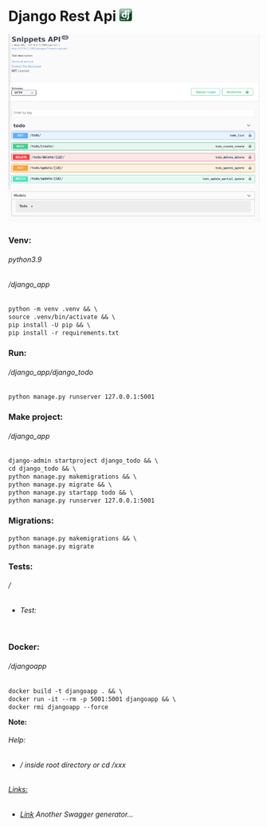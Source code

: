 Django Rest Api ![](static/images/logo.png)
=================
![](static/images/screen.png)
### Venv:
###### python3.9
###### /django_app
```
python -m venv .venv && \
source .venv/bin/activate && \
pip install -U pip && \
pip install -r requirements.txt
```
### Run:
###### /django_app/django_todo
```
python manage.py runserver 127.0.0.1:5001
```
### Make project:
###### /django_app
```
django-admin startproject django_todo && \
cd django_todo && \
python manage.py makemigrations && \
python manage.py migrate && \
python manage.py startapp todo && \ 
python manage.py runserver 127.0.0.1:5001
```
### Migrations:
```
python manage.py makemigrations && \
python manage.py migrate
```
### Tests:
###### /
- ###### Test:
  ```

  ```
### Docker:
###### /djangoapp
```
docker build -t djangoapp . && \
docker run -it --rm -p 5001:5001 djangoapp && \
docker rmi djangoapp --force
```
**Note:** 
###### Help:
- ###### / inside root directory or cd /xxx  
###### [Links:]()
- ###### [Link](https://github.com/axnsan12/drf-yasg) Another Swagger generator...